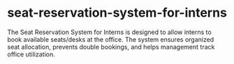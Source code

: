 # seat-reservation-system-for-interns
The Seat Reservation System for Interns is designed to allow interns to book available  seats/desks at the office. The system ensures organized seat allocation, prevents double  bookings, and helps management track office utilization.
